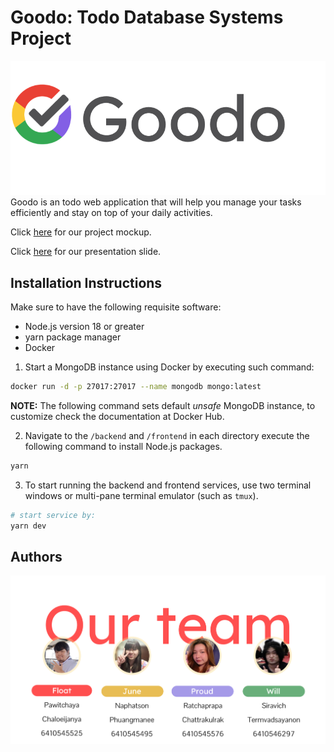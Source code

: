 # Goodo: Todo Database Systems Project
![logo](assets/logo.png)
Goodo is an todo web application that will help you manage your tasks efficiently and stay on top of your daily activities.

Click [here](https://www.figma.com/file/zpM3jm7CxB16JugElEmODZ/Goodo?node-id=0%3A1&t=lDPIKrgGm6CzKmJw-1 ) for our project mockup.

Click [here](https://drive.google.com/file/d/1D9zg1JRwgTxmQLS8KaHScDqcY5Qw_OJN/view?usp=sharing) for our presentation slide.

## Installation Instructions

Make sure to have the following requisite software:

* Node.js version 18 or greater
* yarn package manager
* Docker

1. Start a MongoDB instance using Docker by executing such command:
```bash
docker run -d -p 27017:27017 --name mongodb mongo:latest
```
**NOTE:** The following command sets default *unsafe* MongoDB instance, to customize check the documentation at Docker Hub.

2. Navigate to the `/backend` and `/frontend` in each directory execute the following command to install Node.js packages.
```bash
yarn
```

3. To start running the backend and frontend services, use two terminal windows or multi-pane terminal emulator (such as `tmux`).
```bash
# start service by:
yarn dev
```
## Authors
![Our team](assets/authors.png)